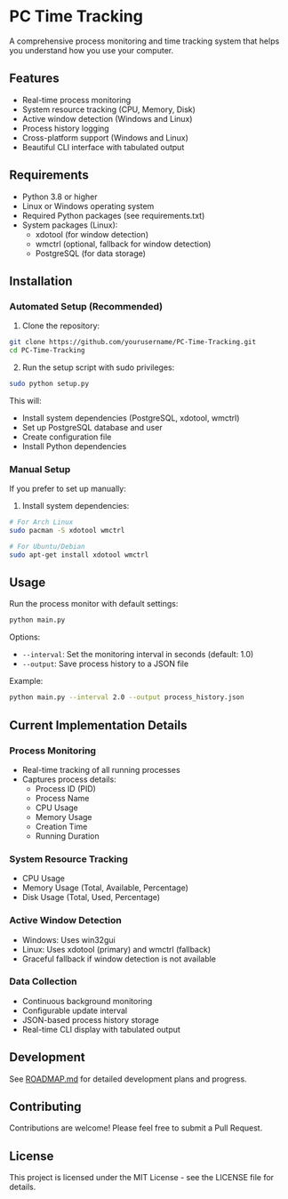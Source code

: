# PC Time Tracking

A comprehensive process monitoring and time tracking system that helps you understand how you use your computer.

## Features

- Real-time process monitoring
- System resource tracking (CPU, Memory, Disk)
- Active window detection (Windows and Linux)
- Process history logging
- Cross-platform support (Windows and Linux)
- Beautiful CLI interface with tabulated output

## Requirements

- Python 3.8 or higher
- Linux or Windows operating system
- Required Python packages (see requirements.txt)
- System packages (Linux):
  - xdotool (for window detection)
  - wmctrl (optional, fallback for window detection)
  - PostgreSQL (for data storage)

## Installation

### Automated Setup (Recommended)

1. Clone the repository:

```bash
git clone https://github.com/yourusername/PC-Time-Tracking.git
cd PC-Time-Tracking
```

2. Run the setup script with sudo privileges:

```bash
sudo python setup.py
```

This will:

- Install system dependencies (PostgreSQL, xdotool, wmctrl)
- Set up PostgreSQL database and user
- Create configuration file
- Install Python dependencies

### Manual Setup

If you prefer to set up manually:

1. Install system dependencies:

```bash
# For Arch Linux
sudo pacman -S xdotool wmctrl

# For Ubuntu/Debian
sudo apt-get install xdotool wmctrl
```

## Usage

Run the process monitor with default settings:

```bash
python main.py
```

Options:

- `--interval`: Set the monitoring interval in seconds (default: 1.0)
- `--output`: Save process history to a JSON file

Example:

```bash
python main.py --interval 2.0 --output process_history.json
```

## Current Implementation Details

### Process Monitoring

- Real-time tracking of all running processes
- Captures process details:
  - Process ID (PID)
  - Process Name
  - CPU Usage
  - Memory Usage
  - Creation Time
  - Running Duration

### System Resource Tracking

- CPU Usage
- Memory Usage (Total, Available, Percentage)
- Disk Usage (Total, Used, Percentage)

### Active Window Detection

- Windows: Uses win32gui
- Linux: Uses xdotool (primary) and wmctrl (fallback)
- Graceful fallback if window detection is not available

### Data Collection

- Continuous background monitoring
- Configurable update interval
- JSON-based process history storage
- Real-time CLI display with tabulated output

## Development

See [ROADMAP.md](ROADMAP.md) for detailed development plans and progress.

## Contributing

Contributions are welcome! Please feel free to submit a Pull Request.

## License

This project is licensed under the MIT License - see the LICENSE file for details.
